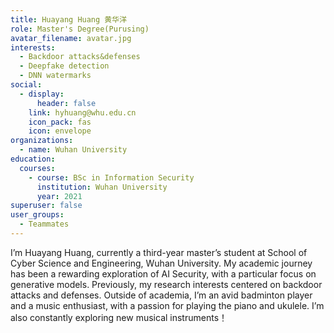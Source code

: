```yaml
---
title: Huayang Huang 黄华洋
role: Master's Degree(Purusing)
avatar_filename: avatar.jpg
interests:
  - Backdoor attacks&defenses
  - Deepfake detection
  - DNN watermarks
social:
  - display:
      header: false
    link: hyhuang@whu.edu.cn
    icon_pack: fas
    icon: envelope
organizations:
  - name: Wuhan University
education:
  courses:
    - course: BSc in Information Security
      institution: Wuhan University
      year: 2021
superuser: false
user_groups:
  - Teammates
---
```

I’m Huayang Huang, currently a third-year master’s student at School of Cyber Science and Engineering, Wuhan University. My academic journey has been a rewarding exploration of AI Security, with a particular focus on generative models. Previously, my research interests centered on backdoor attacks and defenses. Outside of academia, I’m an avid badminton player and a music enthusiast, with a passion for playing the piano and ukulele. I’m also constantly exploring new musical instruments！